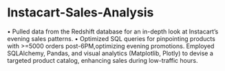 # Instacart-Sales-Analysis

• Pulled data from the Redshift database for an in-depth look at Instacart’s evening sales patterns.
• Optimized SQL queries for pinpointing products with >=5000 orders post-6PM,optimizing evening promotions. Employed SQLAlchemy, Pandas, and visual analytics (Matplotlib, Plotly) to devise a targeted product catalog, enhancing sales during low-traffic hours.
